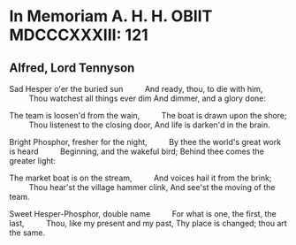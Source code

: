 # In Memoriam A. H. H. OBIIT MDCCCXXXIII: 121
## Alfred, Lord Tennyson
Sad Hesper o'er the buried sun
         And ready, thou, to die with him,
         Thou watchest all things ever dim
And dimmer, and a glory done:

The team is loosen'd from the wain,
         The boat is drawn upon the shore;
         Thou listenest to the closing door,
And life is darken'd in the brain.

Bright Phosphor, fresher for the night,
         By thee the world's great work is heard
         Beginning, and the wakeful bird;
Behind thee comes the greater light:

The market boat is on the stream,
         And voices hail it from the brink;
         Thou hear'st the village hammer clink,
And see'st the moving of the team.

Sweet Hesper-Phosphor, double name
         For what is one, the first, the last,
         Thou, like my present and my past,
Thy place is changed; thou art the same.